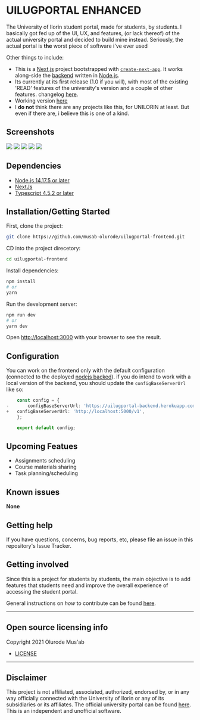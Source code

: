 # UILUGPORTAL ENHANCED

The University of Ilorin student portal, made for students, by students.
I basically got fed up of the UI, UX, and features, (or lack thereof) of the actual university portal and decided to build mine instead. Seriously, the actual portal is **the** worst piece of software i've ever used

Other things to include:

-   This is a [Next.js](https://nextjs.org/) project bootstrapped with [`create-next-app`](https://github.com/vercel/next.js/tree/canary/packages/create-next-app). It works along-side the [backend](https://github.com/musab-olurode/uilugportal-backend) written in [Node.js](https://nodejs.org/en/).
-   Its currently at its first release (1.0 if you will), with most of the existing 'READ' features of the university's version and a couple of other features. changelog [here](CHANGELOG.md).
-   Working version [here](https://uilugportal-front-end.vercel.app/auth/signin)
-   I **do not** think there are any projects like this, for UNILORIN at least. But even if there are, i believe this is one of a kind.

## Screenshots

![](https://user-images.githubusercontent.com/49688259/148561184-17d8337a-d251-4df4-8c6a-2ca34e7267eb.png)
![](https://user-images.githubusercontent.com/49688259/148434304-f8b4b8e1-d3fe-442e-abc8-708679c343ab.png)
![](https://user-images.githubusercontent.com/49688259/148434364-f50a8ee4-a883-4d29-aa27-592cc9bb2512.png)
![](https://user-images.githubusercontent.com/49688259/148434423-9407e223-e9f0-4497-8a27-a646127a1ddc.png)
![](https://user-images.githubusercontent.com/49688259/148434511-e8ed8ae5-b91d-41bb-ac6a-2428f7931fb3.png)

## Dependencies

-   [Node.js 14.17.5 or later](https://nodejs.org/en/)
-   [NextJs](https://nextjs.org/)
-   [Typescript 4.5.2 or later](https://www.typescriptlang.org/)

## Installation/Getting Started

First, clone the project:

```bash
git clone https://github.com/musab-olurode/uilugportal-frontend.git
```

CD into the project direcetory:

```bash
cd uilugportal-frontend
```

Install dependencies:

```bash
npm install
# or
yarn
```

Run the development server:

```bash
npm run dev
# or
yarn dev
```

Open [http://localhost:3000](http://localhost:3000) with your browser to see the result.

## Configuration

You can work on the frontend only with the default configuration (connected to the deployed [nodejs backed](https://uilugportal-backend.herokuapp.com/v1)). if you do intend to work with a local version of the backend, you should update the `configBaseServerUrl` like so:

```typescript
    const config = {
-       configBaseServerUrl: 'https://uilugportal-backend.herokuapp.com/v1',
+	configBaseServerUrl: 'http://localhost:5000/v1',
    };

    export default config;
```

## Upcoming Featues

-   Assignments scheduling
-   Course materials sharing
-   Task planning/scheduling

<!-- ## Tests

**COMING SOON** -->

## Known issues

**None**

## Getting help

If you have questions, concerns, bug reports, etc, please file an issue in this repository's Issue Tracker.

## Getting involved

Since this is a project for students by students, the main objective is to add features that students need and improve the overall experience of accessing the student portal.

General instructions on _how_ to contribute can be found [here](CONTRIBUTING.md).

---

## Open source licensing info

Copyright 2021 Olurode Mus'ab

-   [LICENSE](LICENSE)

---

<!-- ## Credits and references

1. Projects that inspired you
2. Related projects
3. Books, papers, talks, or other sources that have meaningful impact or influence on this project -->

## Disclaimer

This project is not affiliated, associated, authorized, endorsed by, or in any way officially connected with the University of Ilorin or any of its subsidiaries or its affiliates. The official university portal can be found [here](https://uilugportal.unilorin.edu.ng/index.php). This is an independent and unofficial software.
